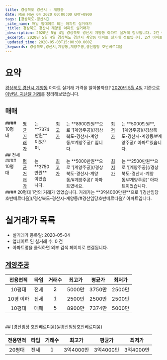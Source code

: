 ```yaml
---
title: 경상북도 경산시 - 계양동
date: Mon May 04 2020 00:00:00 GMT+0900
tags: [경상북도-경산시]
_site_name: 매일 업데이트 되는 아파트 실거래가
_title: 경상북도 경산시 계양동 아파트 실거래가
_description: 2020년 5월 4일 경상북도 경산시 계양동 아파트 실거래 정보입니다. 2건 아파트 정보가 있습니다.
_excerpt: 2020년 5월 4일 경상북도 경산시 계양동 아파트 실거래 정보입니다. 2건 아파트 정보가 있습니다.
_updated_time: 2020-05-03T15:00:00.000Z
_keywords: 경상북도,경산시,계양동,계양주공,경산임당 호반베르디움
---
```





# 요약
<ins>경상북도 경산시 계양동</ins> 아파트 실거래 가격을 알아볼까요? <ins>2020년 5월 4일</ins> 기준으로 <ins>이번달, 지난달 거래</ins>를 정리해보았습니다.

## 매매
<div class="container">
<div class="twelve columns" markdown="1">
#### 10평대
<ins>평균 거래가</ins>는 **7374만원**이었으며, <ins>최고가</ins>는 **8900만원**으로 '[계양주공](/경상북도-경산시-계양동/#계양주공)' 입니다. <ins>최저가</ins>는 **5000만원**, '[계양주공](/경상북도-경산시-계양동/#계양주공)' 아파트였습니다.
</div>
</div>
## 전세
<div class="container">
<div class="six columns" markdown="1">
#### 10평대
<ins>평균 거래가</ins>는 **3750만원**이었습니다. <ins>최고가</ins>는 **5000만원**으로 '[계양주공](/경상북도-경산시-계양동/#계양주공)' 아파트였네요. <ins>최저가</ins>는 **2500만원**으로 '[계양주공](/경상북도-경산시-계양동/#계양주공)' 아파트이었습니다.
</div>
<div class="six columns" markdown="1">
#### 20평대
1건의 거래가 있었습니다. 거래가는 **3억4000만원**으로 '[경산임당 호반베르디움](/경상북도-경산시-계양동/#경산임당호반베르디움)' 아파트입니다.
</div>
</div>



# 실거래가 목록
- 실거래가 등록일: 2020-05-04
- 업데이트 된 실거래 수: 0 건
- 아파트명을 클릭하면 외부 검색 페이지로 연결됩니다.

## [계양주공](#계양주공)

|전용면적|타입|거래수|최고가|평균가|최저가|
|:---:|:---:|:---:|:---:|:---:|:---:|
|10평대|<span class="deal-type-2">전세</span>|2|5000만|3750만|2500만|
|10평 이하|<span class="deal-type-2">전세</span>|1|2500만|2500만|2500만|
|10평대|<span class="deal-type-1">매매</span>|5|8900만|7374만|5000만|

<br/>
## [경산임당 호반베르디움](#경산임당호반베르디움)

|전용면적|타입|거래수|최고가|평균가|최저가|
|:---:|:---:|:---:|:---:|:---:|:---:|
|20평대|<span class="deal-type-2">전세</span>|1|3억4000만|3억4000만|3억4000만|

<br/>



